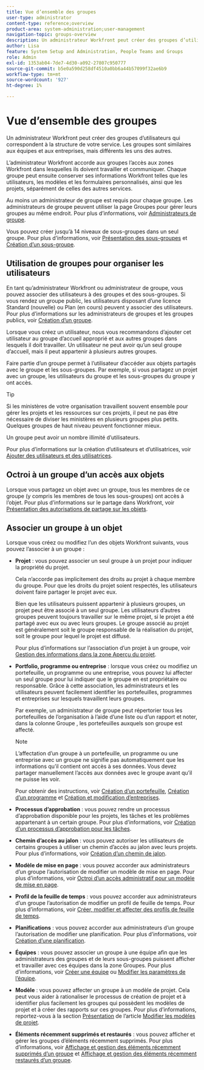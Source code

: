 ```yaml
---
title: Vue d’ensemble des groupes
user-type: administrator
content-type: reference;overview
product-area: system-administration;user-management
navigation-topic: groups-overview
description: Un administrateur Workfront peut créer des groupes d’utilisateurs qui correspondent à la structure de votre service. Les groupes sont similaires aux équipes et aux entreprises, mais différents les uns des autres.
author: Lisa
feature: System Setup and Administration, People Teams and Groups
role: Admin
exl-id: 1353ab04-7de7-4d30-a092-27807c950777
source-git-commit: b5e0a590d258df4510a0bb6a44b57099f32ae6b9
workflow-type: tm+mt
source-wordcount: '927'
ht-degree: 1%

---
```


# Vue d’ensemble des groupes

<!-- Audited: 01/2024 -->

Un administrateur Workfront peut créer des groupes d’utilisateurs qui correspondent à la structure de votre service. Les groupes sont similaires aux équipes et aux entreprises, mais différents les uns des autres.

L’administrateur Workfront accorde aux groupes l’accès aux zones Workfront dans lesquelles ils doivent travailler et communiquer. Chaque groupe peut ensuite conserver ses informations Workfront telles que les utilisateurs, les modèles et les formulaires personnalisés, ainsi que les projets, séparément de celles des autres services.

Au moins un administrateur de groupe est requis pour chaque groupe. Les administrateurs de groupe peuvent utiliser la page Groupes pour gérer leurs groupes au même endroit. Pour plus d’informations, voir [Administrateurs de groupe](../../../administration-and-setup/manage-groups/group-roles/group-administrators.md).

Vous pouvez créer jusqu’à 14 niveaux de sous-groupes dans un seul groupe. Pour plus d’informations, voir [Présentation des sous-groupes](../../../administration-and-setup/manage-groups/groups-overview/subgroups.md) et [Création d’un sous-groupe](../../../administration-and-setup/manage-groups/create-and-manage-subgroups/create-a-subgroup.md).

## Utilisation de groupes pour organiser les utilisateurs

En tant qu’administrateur Workfront ou administrateur de groupe, vous pouvez associer des utilisateurs à des groupes et des sous-groupes. Si vous rendez un groupe public, les utilisateurs disposant d’une licence Standard (nouvelle) ou Plan (en cours) peuvent y associer des utilisateurs. Pour plus d’informations sur les administrateurs de groupes et les groupes publics, voir [Création d’un groupe](../../../administration-and-setup/manage-groups/create-and-manage-groups/create-a-group.md).

Lorsque vous créez un utilisateur, nous vous recommandons d’ajouter cet utilisateur au groupe d’accueil approprié et aux autres groupes dans lesquels il doit travailler. Un utilisateur ne peut avoir qu’un seul groupe d’accueil, mais il peut appartenir à plusieurs autres groupes.

Faire partie d’un groupe permet à l’utilisateur d’accéder aux objets partagés avec le groupe et les sous-groupes. Par exemple, si vous partagez un projet avec un groupe, les utilisateurs du groupe et les sous-groupes du groupe y ont accès.

>[!TIP]
>
>Si les ministères de votre organisation travaillent souvent ensemble pour gérer les projets et les ressources sur ces projets, il peut ne pas être nécessaire de diviser les ministères en plusieurs groupes plus petits. Quelques groupes de haut niveau peuvent fonctionner mieux.

Un groupe peut avoir un nombre illimité d’utilisateurs.

Pour plus d’informations sur la création d’utilisateurs et d’utilisatrices, voir [Ajouter des utilisateurs et des utilisatrices](../../../administration-and-setup/add-users/add-users.md).

## Octroi à un groupe d’un accès aux objets

Lorsque vous partagez un objet avec un groupe, tous les membres de ce groupe (y compris les membres de tous les sous-groupes) ont accès à l’objet. Pour plus d’informations sur le partage dans Workfront, voir [Présentation des autorisations de partage sur les objets](../../../workfront-basics/grant-and-request-access-to-objects/sharing-permissions-on-objects-overview.md).

## Associer un groupe à un objet

Lorsque vous créez ou modifiez l’un des objets Workfront suivants, vous pouvez l’associer à un groupe :

* **Projet** : vous pouvez associer un seul groupe à un projet pour indiquer la propriété du projet.

  Cela n’accorde pas implicitement des droits au projet à chaque membre du groupe. Pour que les droits du projet soient respectés, les utilisateurs doivent faire partager le projet avec eux.

  Bien que les utilisateurs puissent appartenir à plusieurs groupes, un projet peut être associé à un seul groupe. Les utilisateurs d’autres groupes peuvent toujours travailler sur le même projet, si le projet a été partagé avec eux ou avec leurs groupes. Le groupe associé au projet est généralement soit le groupe responsable de la réalisation du projet, soit le groupe pour lequel le projet est diffusé.

  Pour plus d’informations sur l’association d’un projet à un groupe, voir [Gestion des informations dans la zone Aperçu du projet](../../../manage-work/projects/manage-projects/understand-project-overview-area.md).

* **Portfolio, programme ou entreprise** : lorsque vous créez ou modifiez un portefeuille, un programme ou une entreprise, vous pouvez lui affecter un seul groupe pour lui indiquer que le groupe en est propriétaire ou responsable. Grâce à cette association, les administrateurs et les utilisateurs peuvent facilement identifier les portefeuilles, programmes et entreprises sur lesquels travaillent leurs groupes.

  Par exemple, un administrateur de groupe peut répertorier tous les portefeuilles de l’organisation à l’aide d’une liste ou d’un rapport et noter, dans la colonne Groupe , les portefeuilles auxquels son groupe est affecté.

  >[!NOTE]
  >
  >L’affectation d’un groupe à un portefeuille, un programme ou une entreprise avec un groupe ne signifie pas automatiquement que les informations qu’il contient ont accès à ses données. Vous devez partager manuellement l’accès aux données avec le groupe avant qu’il ne puisse les voir.

  Pour obtenir des instructions, voir [Création d’un portefeuille](../../../manage-work/portfolios/create-and-manage-portfolios/create-portfolios.md), [Création d’un programme](../../../manage-work/portfolios/create-and-manage-programs/create-program.md) et [Création et modification d’entreprises](../../../administration-and-setup/set-up-workfront/organizational-setup/create-and-edit-companies.md).

* **Processus d’approbation** : vous pouvez rendre un processus d’approbation disponible pour les projets, les tâches et les problèmes appartenant à un certain groupe. Pour plus d’informations, voir [Création d’un processus d’approbation pour les tâches](../../../administration-and-setup/customize-workfront/configure-approval-milestone-processes/create-approval-processes.md).
* **Chemin d’accès au jalon** : vous pouvez autoriser les utilisateurs de certains groupes à utiliser un chemin d’accès au jalon avec leurs projets. Pour plus d’informations, voir [Création d’un chemin de jalon](../../../administration-and-setup/customize-workfront/configure-approval-milestone-processes/create-milestone-path.md).
* **Modèle de mise en page** : vous pouvez accorder aux administrateurs d’un groupe l’autorisation de modifier un modèle de mise en page. Pour plus d’informations, voir [Octroi d’un accès administratif pour un modèle de mise en page](../../../administration-and-setup/customize-workfront/use-layout-templates/grant-admin-access-layout-template.md).

* **Profil de la feuille de temps** : vous pouvez accorder aux administrateurs d’un groupe l’autorisation de modifier un profil de feuille de temps. Pour plus d’informations, voir [Créer, modifier et affecter des profils de feuille de temps](../../../timesheets/create-and-manage-timesheets/create-timesheet-profiles.md).

* **Planifications** : vous pouvez accorder aux administrateurs d’un groupe l’autorisation de modifier une planification. Pour plus d’informations, voir [Création d’une planification](../../../administration-and-setup/set-up-workfront/configure-timesheets-schedules/create-schedules.md).
* **Équipes** : vous pouvez associer un groupe à une équipe afin que les administrateurs des groupes et de leurs sous-groupes puissent afficher et travailler avec ces équipes dans la zone Groupes. Pour plus d’informations, voir [Créer une équipe](../../../people-teams-and-groups/create-and-manage-teams/create-a-team.md) ou [Modifier les paramètres de l’équipe](../../../people-teams-and-groups/create-and-manage-teams/edit-team-settings.md).
* **Modèle** : vous pouvez affecter un groupe à un modèle de projet. Cela peut vous aider à rationaliser le processus de création de projet et à identifier plus facilement les groupes qui possèdent les modèles de projet et à créer des rapports sur ces groupes. Pour plus d’informations, reportez-vous à la section [Présentation](../../../manage-work/projects/create-and-manage-templates/edit-templates.md#overview) de l’article [Modifier les modèles de projet](../../../manage-work/projects/create-and-manage-templates/edit-templates.md).

* **Éléments récemment supprimés et restaurés** : vous pouvez afficher et gérer les groupes d’éléments récemment supprimés. Pour plus d’informations, voir [Affichage et gestion des éléments récemment supprimés d’un groupe](../../../administration-and-setup/manage-groups/work-with-group-objects/view-manage-groups-recently-deleted-objects.md) et [Affichage et gestion des éléments récemment restaurés d’un groupe](../../../administration-and-setup/manage-groups/work-with-group-objects/view-manage-groups-recently-restored-objects.md).
